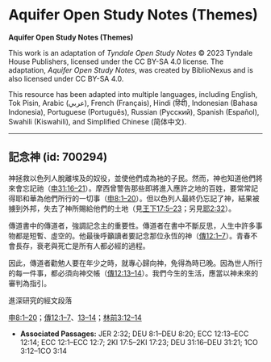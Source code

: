 # Aquifer Open Study Notes (Themes)

**Aquifer Open Study Notes (Themes)**

This work is an adaptation of *Tyndale Open Study Notes* © 2023 Tyndale House Publishers, licensed under the CC BY\-SA 4\.0 license. The adaptation, *Aquifer Open Study Notes*, was created by BiblioNexus and is also licensed under CC BY\-SA 4\.0\.

This resource has been adapted into multiple languages, including English, Tok Pisin, Arabic (عربي), French (Français), Hindi (हिंदी), Indonesian (Bahasa Indonesia), Portuguese (Português), Russian (Русский), Spanish (Español), Swahili (Kiswahili), and Simplified Chinese (简体中文).



--------------------------------

## 記念神 (id: 700294)

神拯救以色列人脫離埃及的奴役，並使他們成為衪的子民。然而，神也知道他們將來會忘記祂（[申31:16–21](https://ref.ly/Deut31:16-Deut31:21)）。摩西曾警告那些即將進入應許之地的百姓，要常常記得耶和華為他們所行的一切事（[申8:1–20](https://ref.ly/Deut8:1-Deut8:20)）。但以色列人最終仍忘記了神，結果被擄到外邦，失去了神所賜給他們的土地（見[王下17:5–23](https://ref.ly/2Kgs17:5-2Kgs17:23)；另見[耶2:32](https://ref.ly/Jer2:32)）。

傳道書中的傳道者，強調記念主的重要性。傳道者在書中不斷反思，人生中許多事物都是短暫、虛空的。他最後呼籲讀者要記念那位永恆的神（[傳12:1–7](https://ref.ly/Eccl12:1-Eccl12:7)）。青春不會長存，衰老與死亡是所有人都必經的過程。

因此，傳道者勸勉人要在年少之時，就專心歸向神，免得為時已晚。因為世人所行的每一件事，都必須向神交帳（[傳12:13–14](https://ref.ly/Eccl12:13-Eccl12:14)）。我們今生的生活，應當以神未來的審判為指引。

進深研究的經文段落

[申8:1–20](https://ref.ly/Deut8:1-Deut8:20)；[傳12:1–7](https://ref.ly/Eccl12:1-Eccl12:7)、[13–14](https://ref.ly/Eccl12:13-Eccl12:14)；[林前3:12–14](https://ref.ly/1Cor3:12-1Cor3:14)

* **Associated Passages:** JER 2:32; DEU 8:1–DEU 8:20; ECC 12:13–ECC 12:14; ECC 12:1–ECC 12:7; 2KI 17:5–2KI 17:23; DEU 31:16–DEU 31:21; 1CO 3:12–1CO 3:14

